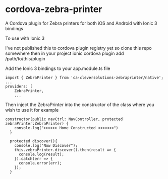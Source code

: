 # cordova-zebra-printer
A Cordova plugin for Zebra printers for both iOS and Android with Ionic 3 bindings

To use with Ionic 3

I've not published this to cordova plugin registry yet so clone this repo somewhere then in your project
ionic cordova plugin add /path/to/this/plugin


Add the Ionic 3 bindings to your app.module.ts file
```
import { ZebraPrinter } from 'ca-cleversolutions-zebraprinter/native';
...
providers: [
    ZebraPrinter,
    ...
```

Then inject the ZebraPrinter into the constructor of the class where you wish to use it
for example
```
constructor(public navCtrl: NavController, protected zebraPrinter:ZebraPrinter) {
    console.log(">>>>>> Home Constructed <<<<<<<")
  }

  protected discover(){
    console.log("Now Discover");
    this.zebraPrinter.discover().then(result => {
      console.log(result);
    }).catch(err => {
      console.error(err);
    });
  }
```